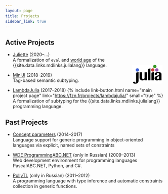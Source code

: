 ```yaml
---
layout: page
title: Projects
sidebar_link: true
---
```


## Active Projects

* [Juliette](projects/juliette) (2020–…)  
  A formalization of `eval` and
  [world age]({{site.data.links.websites.worldage}})
  of the {{site.data.links.mdlinks.julialang}} language.
  <a href="https://julialang.org/" target="_blank">
  <img src="img/julia-logo.svg" alt="Julia Lang"
    style="height: 60px; float: right; margin: 0.5em; vertical-align: middle; display: inline-block"/>
  </a>

* [MiniJl](/projects/minijl) (2018–2019)  
  Tag-based semantic subtyping.

* [LambdaJulia](/projects/lambda-julia) (2017–2018)
  {% include link-button.html name="main project page"
    link="https://fzn.fr/projects/lambdajulia/" small="true" %}  
  A formalization of subtyping for the {{site.data.links.mdlinks.julialang}} programming language.

## Past Projects

* [Concept parameters](/projects/concepts) (2014–2017)  
  Language support for generic programming in object-oriented languages
  via explicit, named sets of constraints

* [WDE ProgrammingABC.NET](/projects/wde) (only in Russian) (2009–2013)  
  Web development environment for programming languages
  PascalABC.NET, Python, and C\#.

* [PollyTL](/projects/pollyTL) (only in Russian) (2011–2012)  
  A programming language with type inference and
  automatic constraints collection in generic functions.
